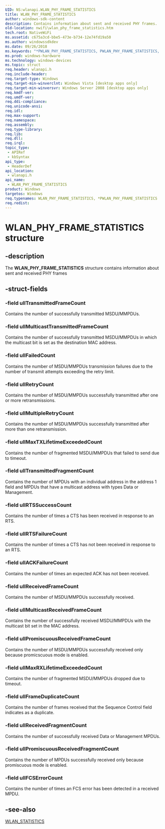 ```yaml
---
UID: NS:wlanapi.WLAN_PHY_FRAME_STATISTICS
title: WLAN_PHY_FRAME_STATISTICS
author: windows-sdk-content
description: Contains information about sent and received PHY frames.
old-location: nwifi\wlan_phy_frame_statistics.htm
tech.root: NativeWiFi
ms.assetid: c675a3cd-bbe5-473e-b734-12e74fd19a50
ms.author: windowssdkdev
ms.date: 09/26/2018
ms.keywords: "*PWLAN_PHY_FRAME_STATISTICS, PWLAN_PHY_FRAME_STATISTICS, PWLAN_PHY_FRAME_STATISTICS structure pointer [NativeWIFI], WLAN_PHY_FRAME_STATISTICS, WLAN_PHY_FRAME_STATISTICS structure [NativeWIFI], nwifi.wlan_phy_frame_statistics, wlanapi/PWLAN_PHY_FRAME_STATISTICS, wlanapi/WLAN_PHY_FRAME_STATISTICS"
ms.prod: windows-hardware
ms.technology: windows-devices
ms.topic: struct
req.header: wlanapi.h
req.include-header: 
req.target-type: Windows
req.target-min-winverclnt: Windows Vista [desktop apps only]
req.target-min-winversvr: Windows Server 2008 [desktop apps only]
req.kmdf-ver: 
req.umdf-ver: 
req.ddi-compliance: 
req.unicode-ansi: 
req.idl: 
req.max-support: 
req.namespace: 
req.assembly: 
req.type-library: 
req.lib: 
req.dll: 
req.irql: 
topic_type:
 - APIRef
 - kbSyntax
api_type:
 - HeaderDef
api_location:
 - wlanapi.h
api_name:
 - WLAN_PHY_FRAME_STATISTICS
product: Windows
targetos: Windows
req.typenames: WLAN_PHY_FRAME_STATISTICS, *PWLAN_PHY_FRAME_STATISTICS
req.redist: 
---
```


# WLAN_PHY_FRAME_STATISTICS structure


## -description


The <b>WLAN_PHY_FRAME_STATISTICS</b> structure contains information about sent and received PHY frames


## -struct-fields




### -field ullTransmittedFrameCount

Contains the number of successfully transmitted MSDU/MMPDUs.


### -field ullMulticastTransmittedFrameCount

Contains the number of successfully transmitted MSDU/MMPDUs in which the multicast bit is set as the destination MAC address.


### -field ullFailedCount

Contains the number of MSDU/MMPDUs transmission failures due to the number of transmit attempts exceeding the retry limit.


### -field ullRetryCount

Contains the number of MSDU/MMPDUs successfully transmitted after one or more retransmissions.


### -field ullMultipleRetryCount

Contains the number of MSDU/MMPDUs successfully transmitted after more than one retransmission.


### -field ullMaxTXLifetimeExceededCount

Contains the number of fragmented MSDU/MMPDUs that failed to send due to timeout.


### -field ullTransmittedFragmentCount

Contains the number of MPDUs with an individual address in the address 1 field and MPDUs that have a multicast address  with types Data or Management.


### -field ullRTSSuccessCount

Contains the number of times a CTS has been received in response to an RTS.


### -field ullRTSFailureCount

Contains the number of times a CTS has not been received in response to an RTS.


### -field ullACKFailureCount

Contains the number of times an expected ACK has not been received.


### -field ullReceivedFrameCount

Contains the number of MSDU/MMPDUs successfully received.


### -field ullMulticastReceivedFrameCount

Contains the number of successfully received MSDU/MMPDUs with the multicast bit set in the MAC address.


### -field ullPromiscuousReceivedFrameCount

Contains the number of MSDU/MMPDUs successfully received only because promicscuous mode is enabled.


### -field ullMaxRXLifetimeExceededCount

Contains the number of fragmented MSDU/MMPDUs dropped due to timeout.


### -field ullFrameDuplicateCount

Contains the number of frames received that the Sequence Control field indicates as a duplicate.


### -field ullReceivedFragmentCount

Contains the number of successfully received Data or Management MPDUs.


### -field ullPromiscuousReceivedFragmentCount

Contains the number of MPDUs successfully received only because promiscuous mode is enabled.


### -field ullFCSErrorCount

Contains the number of times an FCS error has been detected in a received MPDU.


## -see-also




<a href="https://msdn.microsoft.com/d66d89f1-bb12-4c2e-8c7a-a4eba008955d">WLAN_STATISTICS</a>
 

 

